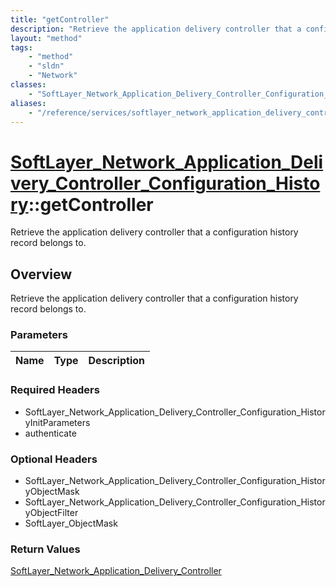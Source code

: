 ```yaml
---
title: "getController"
description: "Retrieve the application delivery controller that a configuration history record belongs to."
layout: "method"
tags:
    - "method"
    - "sldn"
    - "Network"
classes:
    - "SoftLayer_Network_Application_Delivery_Controller_Configuration_History"
aliases:
    - "/reference/services/softlayer_network_application_delivery_controller_configuration_history/getController"
---
```

# [SoftLayer_Network_Application_Delivery_Controller_Configuration_History](/reference/services/SoftLayer_Network_Application_Delivery_Controller_Configuration_History)::getController

Retrieve the application delivery controller that a configuration history record belongs to.


## Overview 
Retrieve the application delivery controller that a configuration history record belongs to.

### Parameters 
|Name | Type | Description |
| --- | --- | --- |


### Required Headers
* SoftLayer_Network_Application_Delivery_Controller_Configuration_HistoryInitParameters
* authenticate

### Optional Headers
* SoftLayer_Network_Application_Delivery_Controller_Configuration_HistoryObjectMask
* SoftLayer_Network_Application_Delivery_Controller_Configuration_HistoryObjectFilter
* SoftLayer_ObjectMask

### Return Values
<a href='/reference/datatypes/SoftLayer_Network_Application_Delivery_Controller'>SoftLayer_Network_Application_Delivery_Controller </a>

